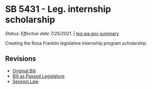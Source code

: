 # SB 5431 - Leg. internship scholarship
*Status: Effective date 7/25/2021.* | [leg.wa.gov summary](https://app.leg.wa.gov/billsummary?BillNumber=5431&Year=2021)

Creating the Rosa Franklin legislative internship program scholarship.

## Revisions
* [Original Bill](1/)
* [Bill as Passed Legislature](1/)
* [Session Law](1/)
